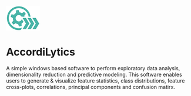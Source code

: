 ![alt text](https://github.com/shashanksharad/AccordiLytics/blob/master/Icon.png)   
# AccordiLytics 
A simple windows based software to perform exploratory data analysis, dimensionality reduction and predictive modeling. This software enables users to generate &amp; visualize feature statistics, class distributions, feature cross-plots, correlations, principal components and confusion matirx.
